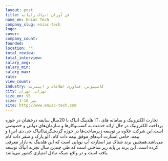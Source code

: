 ```yaml
---
layout: post
title: فن آوران انیاک رایانه
name_en: Eniac Tech
company_slug: eniac-tech
logo: 
cover: 
company_count:
founded:
location: ""
total_review: 
total_interview: 
salary_avg: 
salary_min: 
salary_max: 
rate: 
view_count: 
industry: کامپیوتر، فناوری اطلاعات و اینترنت
city: تهران, تهران
size_en: VS
size: 1-10 نفر
site: http://www.eniac-tech.com
---
```


هلدینگ انیاک با 20سال سابقه درخشان در حوزه IT، تجارت الکترونیک و سامانه های پرداخت الکترونیک در حال ارائه خدمت به کسب‌وکارها و سازمان‌های دولتی و خصوصی است.این شرکت علاوه بر توسعه زیرساخت‌ها در حوزه گردشگری(انیاک جی دی اس) و بیمه، حامی استارت آپ‌های موفق بیمه دات کام، الو پارک و سفر دات کام می‌باشد.همچنین برند شتاک نیز استارت آپ نوپایی است که این هلدینگ به بازار معرفی کرده است. این برند بر پایه زیر ساختی است که طی چندین سال تجربه انیاک توسعه یافته است و در واقع شبکه تبادل امتیازی کشور می‌باشد.
